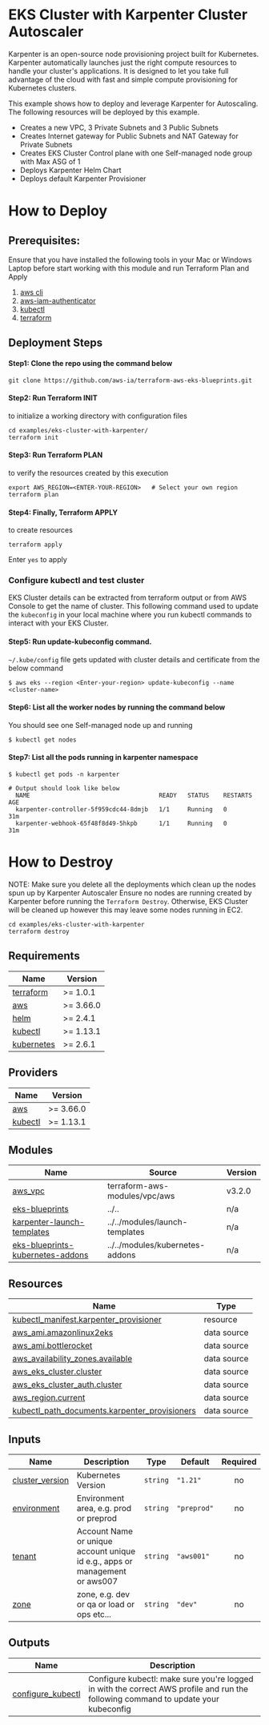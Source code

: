 # EKS Cluster with Karpenter Cluster Autoscaler

Karpenter is an open-source node provisioning project built for Kubernetes. Karpenter automatically launches just the right compute resources to handle your cluster's applications. It is designed to let you take full advantage of the cloud with fast and simple compute provisioning for Kubernetes clusters.

This example shows how to deploy and leverage Karpenter for Autoscaling. The following resources will be deployed by this example.

 - Creates a new VPC, 3 Private Subnets and 3 Public Subnets
 - Creates Internet gateway for Public Subnets and NAT Gateway for Private Subnets
 - Creates EKS Cluster Control plane with one Self-managed node group with Max ASG of 1
 - Deploys Karpenter Helm Chart
 - Deploys default Karpenter Provisioner

# How to Deploy
## Prerequisites:
Ensure that you have installed the following tools in your Mac or Windows Laptop before start working with this module and run Terraform Plan and Apply

1. [aws cli](https://docs.aws.amazon.com/cli/latest/userguide/install-cliv2.html)
2. [aws-iam-authenticator](https://docs.aws.amazon.com/eks/latest/userguide/install-aws-iam-authenticator.html)
3. [kubectl](https://Kubernetes.io/docs/tasks/tools/)
4. [terraform](https://learn.hashicorp.com/tutorials/terraform/install-cli)

## Deployment Steps
#### Step1: Clone the repo using the command below

```shell script
git clone https://github.com/aws-ia/terraform-aws-eks-blueprints.git
```

#### Step2: Run Terraform INIT
to initialize a working directory with configuration files

```shell script
cd examples/eks-cluster-with-karpenter/
terraform init
```

#### Step3: Run Terraform PLAN
to verify the resources created by this execution

```shell script
export AWS_REGION=<ENTER-YOUR-REGION>   # Select your own region
terraform plan
```

#### Step4: Finally, Terraform APPLY
to create resources

```shell script
terraform apply
```

Enter `yes` to apply

### Configure kubectl and test cluster
EKS Cluster details can be extracted from terraform output or from AWS Console to get the name of cluster. This following command used to update the `kubeconfig` in your local machine where you run kubectl commands to interact with your EKS Cluster.

#### Step5: Run update-kubeconfig command.
`~/.kube/config` file gets updated with cluster details and certificate from the below command

    $ aws eks --region <Enter-your-region> update-kubeconfig --name <cluster-name>

#### Step6: List all the worker nodes by running the command below
You should see one Self-managed node up and running

    $ kubectl get nodes

#### Step7: List all the pods running in karpenter namespace

    $ kubectl get pods -n karpenter

    # Output should look like below
      NAME                                    READY   STATUS    RESTARTS   AGE
      karpenter-controller-5f959cdc44-8dmjb   1/1     Running   0          31m
      karpenter-webhook-65f48f8d49-5hkpb      1/1     Running   0          31m

# How to Destroy

NOTE: Make sure you delete all the deployments which clean up the nodes spun up by Karpenter Autoscaler
Ensure no nodes are running created by Karpenter before running the `Terraform Destroy`. Otherwise, EKS Cluster will be cleaned up however this may leave some nodes running in EC2.

```shell script
cd examples/eks-cluster-with-karpenter
terraform destroy
```

<!--- BEGIN_TF_DOCS --->
## Requirements

| Name | Version |
|------|---------|
| <a name="requirement_terraform"></a> [terraform](#requirement\_terraform) | >= 1.0.1 |
| <a name="requirement_aws"></a> [aws](#requirement\_aws) | >= 3.66.0 |
| <a name="requirement_helm"></a> [helm](#requirement\_helm) | >= 2.4.1 |
| <a name="requirement_kubectl"></a> [kubectl](#requirement\_kubectl) | >= 1.13.1 |
| <a name="requirement_kubernetes"></a> [kubernetes](#requirement\_kubernetes) | >= 2.6.1 |

## Providers

| Name | Version |
|------|---------|
| <a name="provider_aws"></a> [aws](#provider\_aws) | >= 3.66.0 |
| <a name="provider_kubectl"></a> [kubectl](#provider\_kubectl) | >= 1.13.1 |

## Modules

| Name | Source | Version |
|------|--------|---------|
| <a name="module_aws_vpc"></a> [aws\_vpc](#module\_aws\_vpc) | terraform-aws-modules/vpc/aws | v3.2.0 |
| <a name="module_eks-blueprints"></a> [eks-blueprints](#module\_eks-blueprints) | ../.. | n/a |
| <a name="module_karpenter-launch-templates"></a> [karpenter-launch-templates](#module\_karpenter-launch-templates) | ../../modules/launch-templates | n/a |
| <a name="module_eks-blueprints-kubernetes-addons"></a> [eks-blueprints-kubernetes-addons](#module\_eks-blueprints-kubernetes-addons) | ../../modules/kubernetes-addons | n/a |

## Resources

| Name | Type |
|------|------|
| [kubectl_manifest.karpenter_provisioner](https://registry.terraform.io/providers/gavinbunney/kubectl/latest/docs/resources/manifest) | resource |
| [aws_ami.amazonlinux2eks](https://registry.terraform.io/providers/hashicorp/aws/latest/docs/data-sources/ami) | data source |
| [aws_ami.bottlerocket](https://registry.terraform.io/providers/hashicorp/aws/latest/docs/data-sources/ami) | data source |
| [aws_availability_zones.available](https://registry.terraform.io/providers/hashicorp/aws/latest/docs/data-sources/availability_zones) | data source |
| [aws_eks_cluster.cluster](https://registry.terraform.io/providers/hashicorp/aws/latest/docs/data-sources/eks_cluster) | data source |
| [aws_eks_cluster_auth.cluster](https://registry.terraform.io/providers/hashicorp/aws/latest/docs/data-sources/eks_cluster_auth) | data source |
| [aws_region.current](https://registry.terraform.io/providers/hashicorp/aws/latest/docs/data-sources/region) | data source |
| [kubectl_path_documents.karpenter_provisioners](https://registry.terraform.io/providers/gavinbunney/kubectl/latest/docs/data-sources/path_documents) | data source |

## Inputs

| Name | Description | Type | Default | Required |
|------|-------------|------|---------|:--------:|
| <a name="input_cluster_version"></a> [cluster\_version](#input\_cluster\_version) | Kubernetes Version | `string` | `"1.21"` | no |
| <a name="input_environment"></a> [environment](#input\_environment) | Environment area, e.g. prod or preprod | `string` | `"preprod"` | no |
| <a name="input_tenant"></a> [tenant](#input\_tenant) | Account Name or unique account unique id e.g., apps or management or aws007 | `string` | `"aws001"` | no |
| <a name="input_zone"></a> [zone](#input\_zone) | zone, e.g. dev or qa or load or ops etc... | `string` | `"dev"` | no |

## Outputs

| Name | Description |
|------|-------------|
| <a name="output_configure_kubectl"></a> [configure\_kubectl](#output\_configure\_kubectl) | Configure kubectl: make sure you're logged in with the correct AWS profile and run the following command to update your kubeconfig |

<!--- END_TF_DOCS --->
